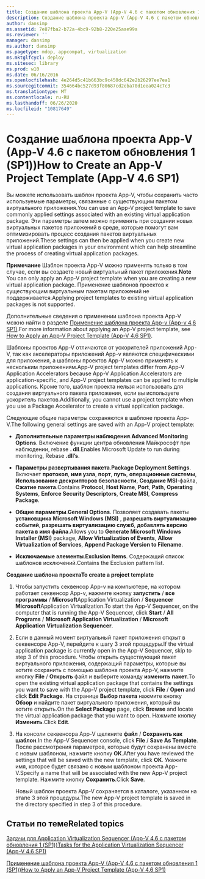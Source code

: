 ```yaml
---
title: Создание шаблона проекта App-V (App-V 4.6 с пакетом обновления 1 (SP1))
description: Создание шаблона проекта App-V (App-V 4.6 с пакетом обновления 1 (SP1))
author: dansimp
ms.assetid: 7e87fba2-b72a-4bc9-92b8-220e25aae99a
ms.reviewer: ''
manager: dansimp
ms.author: dansimp
ms.pagetype: mdop, appcompat, virtualization
ms.mktglfcycl: deploy
ms.sitesec: library
ms.prod: w10
ms.date: 06/16/2016
ms.openlocfilehash: 4e264d5c41b663bc9c450dc642e2b26297ee7ea1
ms.sourcegitcommit: 354664bc527d93f80687cd2eba70d1eea024c7c3
ms.translationtype: MT
ms.contentlocale: ru-RU
ms.lasthandoff: 06/26/2020
ms.locfileid: "10817649"
---
```

# <span data-ttu-id="82f19-103">Создание шаблона проекта App-V (App-V 4.6 с пакетом обновления 1 (SP1))</span><span class="sxs-lookup"><span data-stu-id="82f19-103">How to Create an App-V Project Template (App-V 4.6 SP1)</span></span>


<span data-ttu-id="82f19-104">Вы можете использовать шаблон проекта App-V, чтобы сохранить часто используемые параметры, связанные с существующим пакетом виртуального приложения.</span><span class="sxs-lookup"><span data-stu-id="82f19-104">You can use an App-V project template to save commonly applied settings associated with an existing virtual application package.</span></span> <span data-ttu-id="82f19-105">Эти параметры затем можно применять при создании новых виртуальных пакетов приложений в среде, которые помогут вам оптимизировать процесс создания пакетов виртуальных приложений.</span><span class="sxs-lookup"><span data-stu-id="82f19-105">These settings can then be applied when you create new virtual application packages in your environment which can help streamline the process of creating virtual application packages.</span></span>

<span data-ttu-id="82f19-106">**Примечание**  Шаблон проекта App-V можно применять только в том случае, если вы создаете новый виртуальный пакет приложения.</span><span class="sxs-lookup"><span data-stu-id="82f19-106">**Note** You can only apply an App-V project template when you are creating a new virtual application package.</span></span> <span data-ttu-id="82f19-107">Применение шаблонов проектов к существующим виртуальным пакетам приложений не поддерживается.</span><span class="sxs-lookup"><span data-stu-id="82f19-107">Applying project templates to existing virtual application packages is not supported.</span></span>

 

<span data-ttu-id="82f19-108">Дополнительные сведения о применении шаблона проекта App-V можно найти в разделе [Применение шаблона проекта App-v (App-v 4,6 SP1)](how-to-apply-an-app-v-project-template--app-v-46-sp1-.md).</span><span class="sxs-lookup"><span data-stu-id="82f19-108">For more information about applying an App-V project template, see [How to Apply an App-V Project Template (App-V 4.6 SP1)](how-to-apply-an-app-v-project-template--app-v-46-sp1-.md).</span></span>

<span data-ttu-id="82f19-109">Шаблоны проектов App-V отличаются от ускорителей приложений App-V, так как акселераторы приложений App-v являются специфическими для приложения, а шаблоны проектов App-V можно применять к нескольким приложениям.</span><span class="sxs-lookup"><span data-stu-id="82f19-109">App-V project templates differ from App-V Application Accelerators because App-V Application Accelerators are application-specific, and App-V project templates can be applied to multiple applications.</span></span> <span data-ttu-id="82f19-110">Кроме того, шаблон проекта нельзя использовать для создания виртуального пакета приложения, если вы используете ускоритель пакетов.</span><span class="sxs-lookup"><span data-stu-id="82f19-110">Additionally, you cannot use a project template when you use a Package Accelerator to create a virtual application package.</span></span>

<span data-ttu-id="82f19-111">Следующие общие параметры сохраняются в шаблоне проекта App-V.</span><span class="sxs-lookup"><span data-stu-id="82f19-111">The following general settings are saved with an App-V project template:</span></span>

-   <span data-ttu-id="82f19-112">**Дополнительные параметры наблюдения**.</span><span class="sxs-lookup"><span data-stu-id="82f19-112">**Advanced Monitoring Options**.</span></span> <span data-ttu-id="82f19-113">Включение функции центра обновления Майкрософт при наблюдении, rebase **. dll**.</span><span class="sxs-lookup"><span data-stu-id="82f19-113">Enables Microsoft Update to run during monitoring, Rebase **.dll’s**.</span></span>

-   <span data-ttu-id="82f19-114">**Параметры развертывания пакета**.</span><span class="sxs-lookup"><span data-stu-id="82f19-114">**Package Deployment Settings**.</span></span> <span data-ttu-id="82f19-115">Включает **протокол**, **имя узла**, **порт**, **путь**, **операционные системы**, **Использование дескрипторов безопасности**, **Создание MSI**-файла, **Сжатие пакета**.</span><span class="sxs-lookup"><span data-stu-id="82f19-115">Contains **Protocol**, **Host Name**, **Port**, **Path**, **Operating Systems**, **Enforce Security Descriptors**, **Create MSI**, **Compress Package**.</span></span>

-   <span data-ttu-id="82f19-116">**Общие параметры**.</span><span class="sxs-lookup"><span data-stu-id="82f19-116">**General Options**.</span></span> <span data-ttu-id="82f19-117">Позволяет создавать пакеты **установщика Microsoft Windows (MSI)** , **разрешать виртуализацию событий**, **разрешать виртуализацию служб**, **добавлять версию пакета в имя файла**.</span><span class="sxs-lookup"><span data-stu-id="82f19-117">Allows you to **Generate Microsoft Windows Installer (MSI)** package, **Allow Virtualization of Events**, **Allow Virtualization of Services**, **Append Package Version to Filename**.</span></span>

-   <span data-ttu-id="82f19-118">**Исключаемые элементы**.</span><span class="sxs-lookup"><span data-stu-id="82f19-118">**Exclusion Items**.</span></span> <span data-ttu-id="82f19-119">Содержащий список шаблонов исключений.</span><span class="sxs-lookup"><span data-stu-id="82f19-119">Contains the Exclusion pattern list.</span></span>

**<span data-ttu-id="82f19-120">Создание шаблона проекта</span><span class="sxs-lookup"><span data-stu-id="82f19-120">To create a project template</span></span>**

1.  <span data-ttu-id="82f19-121">Чтобы запустить секвенсор App-v на компьютере, на котором работает секвенсор App-v, нажмите кнопку **запустить**  /  **все программы**  /  **Microsoft**Application Virtualization  /  **Sequencer Microsoft**Application Virtualization.</span><span class="sxs-lookup"><span data-stu-id="82f19-121">To start the App-V Sequencer, on the computer that is running the App-V Sequencer, click **Start** / **All Programs** / **Microsoft Application Virtualization** / **Microsoft Application Virtualization Sequencer**.</span></span>

2.  <span data-ttu-id="82f19-122">Если в данный момент виртуальный пакет приложения открыт в секвенсоре App-V, перейдите к шагу 3 этой процедуры.</span><span class="sxs-lookup"><span data-stu-id="82f19-122">If the virtual application package is currently open in the App-V Sequencer, skip to step 3 of this procedure.</span></span> <span data-ttu-id="82f19-123">Чтобы открыть существующий пакет виртуального приложения, содержащий параметры, которые вы хотите сохранить с помощью шаблона проекта App-V, нажмите кнопку **File**  /  **Открыть** файл и выберите команду **изменить** **пакет**.</span><span class="sxs-lookup"><span data-stu-id="82f19-123">To open the existing virtual application package that contains the settings you want to save with the App-V project template, click **File** / **Open** and click **Edit** **Package**.</span></span> <span data-ttu-id="82f19-124">На странице **Выбор пакета** нажмите кнопку **Обзор** и найдите пакет виртуального приложения, который вы хотите открыть.</span><span class="sxs-lookup"><span data-stu-id="82f19-124">On the **Select Package** page, click **Browse** and locate the virtual application package that you want to open.</span></span> <span data-ttu-id="82f19-125">Нажмите кнопку **Изменить**.</span><span class="sxs-lookup"><span data-stu-id="82f19-125">Click **Edit**.</span></span>

3.  <span data-ttu-id="82f19-126">На консоли секвенсора App-V щелкните **файл**  /  **Сохранить как шаблон**.</span><span class="sxs-lookup"><span data-stu-id="82f19-126">In the App-V Sequencer console, click **File** / **Save As Template**.</span></span> <span data-ttu-id="82f19-127">После рассмотрения параметров, которые будут сохранены вместе с новым шаблоном, нажмите кнопку **ОК**.</span><span class="sxs-lookup"><span data-stu-id="82f19-127">After you have reviewed the settings that will be saved with the new template, click **OK**.</span></span> <span data-ttu-id="82f19-128">Укажите имя, которое будет связано с новым шаблоном проекта App-V.</span><span class="sxs-lookup"><span data-stu-id="82f19-128">Specify a name that will be associated with the new App-V project template.</span></span> <span data-ttu-id="82f19-129">Нажмите кнопку **Сохранить**.</span><span class="sxs-lookup"><span data-stu-id="82f19-129">Click **Save**.</span></span>

    <span data-ttu-id="82f19-130">Новый шаблон проекта App-V сохраняется в каталоге, указанном на этапе 3 этой процедуры.</span><span class="sxs-lookup"><span data-stu-id="82f19-130">The new App-V project template is saved in the directory specified in step 3 of this procedure.</span></span>

## <span data-ttu-id="82f19-131">Статьи по теме</span><span class="sxs-lookup"><span data-stu-id="82f19-131">Related topics</span></span>


[<span data-ttu-id="82f19-132">Задачи для Application Virtualization Sequencer (App-V 4.6 с пакетом обновления 1 (SP1))</span><span class="sxs-lookup"><span data-stu-id="82f19-132">Tasks for the Application Virtualization Sequencer (App-V 4.6 SP1)</span></span>](tasks-for-the-application-virtualization-sequencer--app-v-46-sp1-.md)

[<span data-ttu-id="82f19-133">Применение шаблона проекта App-V (App-V 4.6 с пакетом обновления 1 (SP1))</span><span class="sxs-lookup"><span data-stu-id="82f19-133">How to Apply an App-V Project Template (App-V 4.6 SP1)</span></span>](how-to-apply-an-app-v-project-template--app-v-46-sp1-.md)

 

 





